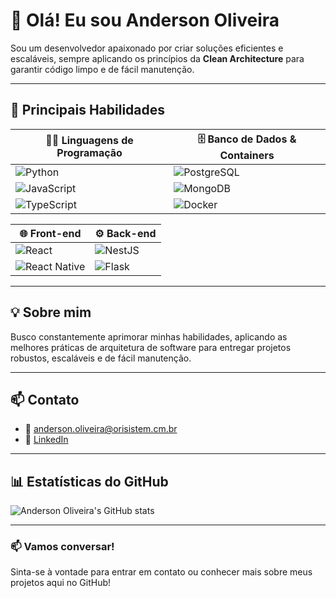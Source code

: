 # 👋 Olá! Eu sou Anderson Oliveira

Sou um desenvolvedor apaixonado por criar soluções eficientes e escaláveis, sempre aplicando os princípios da **Clean Architecture** para garantir código limpo e de fácil manutenção.

---

## 🚀 Principais Habilidades

| 🧑‍💻 Linguagens de Programação       | 🗄️ Banco de Dados & Containers          |
|------------------------------------|---------------------------------------|
| ![Python](https://img.shields.io/badge/-Python-3776AB?style=flat&logo=python&logoColor=white) | ![PostgreSQL](https://img.shields.io/badge/-PostgreSQL-4169E1?style=flat&logo=postgresql&logoColor=white) |
| ![JavaScript](https://img.shields.io/badge/-JavaScript-F7DF1E?style=flat&logo=javascript&logoColor=black)| ![MongoDB](https://img.shields.io/badge/-MongoDB-47A248?style=flat&logo=mongodb&logoColor=white) |
| ![TypeScript](https://img.shields.io/badge/-TypeScript-3178C6?style=flat&logo=typescript&logoColor=white) | ![Docker](https://img.shields.io/badge/-Docker-2496ED?style=flat&logo=docker&logoColor=white)  |

| 🌐 Front-end                        | ⚙️ Back-end                           |
|-----------------------------------|-------------------------------------|
| ![React](https://img.shields.io/badge/-React-61DAFB?style=flat&logo=react&logoColor=black) | ![NestJS](https://img.shields.io/badge/-NestJS-E0234E?style=flat&logo=nestjs&logoColor=white)|
| ![React Native](https://img.shields.io/badge/-React%20Native-61DAFB?style=flat&logo=react&logoColor=black)  | ![Flask](https://img.shields.io/badge/-Flask-000000?style=flat&logo=flask&logoColor=white)  |
---

## 💡 Sobre mim

Busco constantemente aprimorar minhas habilidades, aplicando as melhores práticas de arquitetura de software para entregar projetos robustos, escaláveis e de fácil manutenção.

---

## 📫 Contato

- 📧 anderson.oliveira@orisistem.cm.br  
- 🔗 [LinkedIn](https://www.linkedin.com/in/-anderson-oliveira/)

---

## 📊 Estatísticas do GitHub

![Anderson Oliveira's GitHub stats](https://github-readme-stats.vercel.app/api?username=andersonoliveira&show_icons=true&theme=radical)

---

### 📫 Vamos conversar!
Sinta-se à vontade para entrar em contato ou conhecer mais sobre meus projetos aqui no GitHub!
